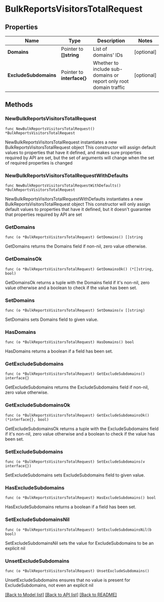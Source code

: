 # BulkReportsVisitorsTotalRequest

## Properties

Name | Type | Description | Notes
------------ | ------------- | ------------- | -------------
**Domains** | Pointer to **[]string** | List of domains&#39; IDs | [optional] 
**ExcludeSubdomains** | Pointer to **interface{}** | Whether to include sub-domains or report only root domain traffic | [optional] 

## Methods

### NewBulkReportsVisitorsTotalRequest

`func NewBulkReportsVisitorsTotalRequest() *BulkReportsVisitorsTotalRequest`

NewBulkReportsVisitorsTotalRequest instantiates a new BulkReportsVisitorsTotalRequest object
This constructor will assign default values to properties that have it defined,
and makes sure properties required by API are set, but the set of arguments
will change when the set of required properties is changed

### NewBulkReportsVisitorsTotalRequestWithDefaults

`func NewBulkReportsVisitorsTotalRequestWithDefaults() *BulkReportsVisitorsTotalRequest`

NewBulkReportsVisitorsTotalRequestWithDefaults instantiates a new BulkReportsVisitorsTotalRequest object
This constructor will only assign default values to properties that have it defined,
but it doesn't guarantee that properties required by API are set

### GetDomains

`func (o *BulkReportsVisitorsTotalRequest) GetDomains() []string`

GetDomains returns the Domains field if non-nil, zero value otherwise.

### GetDomainsOk

`func (o *BulkReportsVisitorsTotalRequest) GetDomainsOk() (*[]string, bool)`

GetDomainsOk returns a tuple with the Domains field if it's non-nil, zero value otherwise
and a boolean to check if the value has been set.

### SetDomains

`func (o *BulkReportsVisitorsTotalRequest) SetDomains(v []string)`

SetDomains sets Domains field to given value.

### HasDomains

`func (o *BulkReportsVisitorsTotalRequest) HasDomains() bool`

HasDomains returns a boolean if a field has been set.

### GetExcludeSubdomains

`func (o *BulkReportsVisitorsTotalRequest) GetExcludeSubdomains() interface{}`

GetExcludeSubdomains returns the ExcludeSubdomains field if non-nil, zero value otherwise.

### GetExcludeSubdomainsOk

`func (o *BulkReportsVisitorsTotalRequest) GetExcludeSubdomainsOk() (*interface{}, bool)`

GetExcludeSubdomainsOk returns a tuple with the ExcludeSubdomains field if it's non-nil, zero value otherwise
and a boolean to check if the value has been set.

### SetExcludeSubdomains

`func (o *BulkReportsVisitorsTotalRequest) SetExcludeSubdomains(v interface{})`

SetExcludeSubdomains sets ExcludeSubdomains field to given value.

### HasExcludeSubdomains

`func (o *BulkReportsVisitorsTotalRequest) HasExcludeSubdomains() bool`

HasExcludeSubdomains returns a boolean if a field has been set.

### SetExcludeSubdomainsNil

`func (o *BulkReportsVisitorsTotalRequest) SetExcludeSubdomainsNil(b bool)`

 SetExcludeSubdomainsNil sets the value for ExcludeSubdomains to be an explicit nil

### UnsetExcludeSubdomains
`func (o *BulkReportsVisitorsTotalRequest) UnsetExcludeSubdomains()`

UnsetExcludeSubdomains ensures that no value is present for ExcludeSubdomains, not even an explicit nil

[[Back to Model list]](HOW-TO.md#documentation-for-models) [[Back to API list]](HOW-TO.md#documentation-for-api-endpoints) [[Back to README]](HOW-TO.md)


